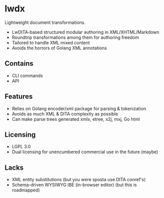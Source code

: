 # lwdx
Lightweight document transformations. 
* LwDITA-based structured modular authoring in XML/XHTML/Markdown 
* Roundtrip transformations among them for authoring freedom 
* Tailored to handle XML mixed content 
* Avoids the horrors of Golang XML annotations 
## Contains 
* CLI commands
* API
## Features
* Relies on Golang encoder/xml package for parsing & tokenization
* Avoids as much XML & DITA complexity as possible
* Can make parse trees generated xmlx, etree, x2j, mxj, Go html
## Licensing
* LGPL 3.0 
* Dual licensing for unencumbered commercial use in the future (maybe)
## Lacks
* XML entity substitutions (but you were sposta use DITA conref's)
* Schema-driven WYSIWYG IBE (in-browser editor) (but this is roadmapped) 
